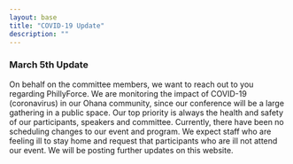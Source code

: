 ```yaml
---
layout: base
title: "COVID-19 Update"
description: "" 
---
```


### March 5th Update

On behalf on the committee members, we want to reach out to you regarding PhillyForce. We are monitoring the impact of COVID-19 (coronavirus) in our Ohana community, since our conference will be a large gathering in a public space. Our top priority is always the health and safety of our participants, speakers and committee. Currently, there have been no scheduling changes to our event and program. We expect staff who are feeling ill to stay home and request that participants who are ill not attend our event. We will be posting further updates on this website.
